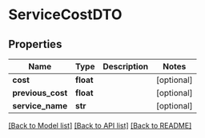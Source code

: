 # ServiceCostDTO

## Properties
Name | Type | Description | Notes
------------ | ------------- | ------------- | -------------
**cost** | **float** |  | [optional] 
**previous_cost** | **float** |  | [optional] 
**service_name** | **str** |  | [optional] 

[[Back to Model list]](../README.md#documentation-for-models) [[Back to API list]](../README.md#documentation-for-api-endpoints) [[Back to README]](../README.md)

